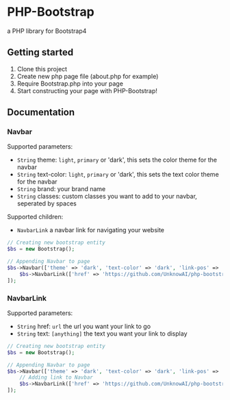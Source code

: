 # PHP-Bootstrap
a PHP library for Bootstrap4

## Getting started
1. Clone this project
2. Create new php page file (about.php for example)
3. Require Bootstrap.php into your page
4. Start constructing your page with PHP-Bootstrap!

## Documentation

### Navbar
Supported parameters:
- `String` theme: `light`, `primary` or 'dark', this sets the color theme for the navbar
- `String` text-color: `light`, `primary` or 'dark', this sets the text color theme for the navbar
- `String` brand: your brand name
- `String` classes: custom classes you want to add to your navbar, seperated by spaces

Supported children:
- `NavbarLink` a navbar link for navigating your website 

```php
// Creating new bootstrap entity
$bs = new Bootstrap();

// Appending Navbar to page
$bs->Navbar(['theme' => 'dark', 'text-color' => 'dark', 'link-pos' => 'right', 'brand' => 'PHP-Bootstrap'], [
    $bs->NavbarLink(['href' => 'https://github.com/UnknowAI/php-bootstrap', 'text' => 'Github'])
]);
```

### NavbarLink
Supported parameters:
- `String` href: `url` the url you want your link to go
- `String` text: `[anything]` the text you want your link to display

```php
// Creating new bootstrap entity
$bs = new Bootstrap();

// Appending Navbar to page
$bs->Navbar(['theme' => 'dark', 'text-color' => 'dark', 'link-pos' => 'right', 'brand' => 'PHP-Bootstrap'], [
    // Adding link to Navbar
    $bs->NavbarLink(['href' => 'https://github.com/UnknowAI/php-bootstrap', 'text' => 'Github'])
]);
```